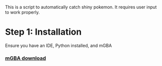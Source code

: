 This is a script to automatically catch shiny pokemon. It requires user input to work properly. 

# Step 1: Installation
Ensure you have an IDE, Python installed, and mGBA
### [mGBA download](https://mgba.io/downloads.html)

